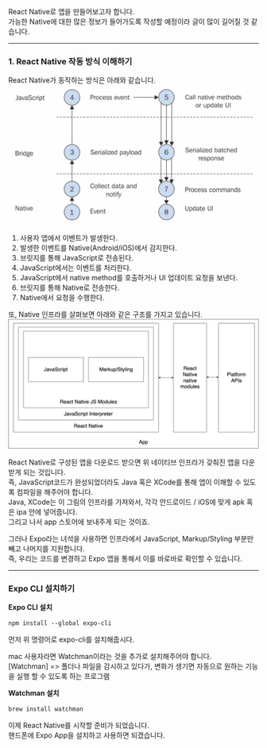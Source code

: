 React Native로 앱을 만들어보고자 합니다.  
가능한 Native에 대한 많은 정보가 들어가도록 작성할 예정이라 글이 많이 길어질 것 같습니다.

---

### 1. React Native 작동 방식 이해하기

React Native가 동작하는 방식은 아래와 같습니다.
![ReactNativeWorkFlow](https://github.com/Dante6327/image-hosting/blob/main/ReactNativeWorkFlow.drawio.png?raw=true)

1. 사용자 앱에서 이벤트가 발생한다.
2. 발생한 이벤트를 Native(Android/iOS)에서 감지한다.
3. 브릿지를 통해 JavaScript로 전송된다.
4. JavaScript에서는 이벤트를 처리한다.
5. JavaScript에서 native method를 호출하거나 UI 업데이트 요청을 보낸다.
6. 브릿지를 통해 Native로 전송한다.
7. Native에서 요청을 수행한다.

또, Native 인프라를 살펴보면 아래와 같은 구조를 가지고 있습니다.
![ReactNativeStructure](https://github.com/Dante6327/image-hosting/blob/main/ReactNativeStructureNew.drawio.png?raw=true)

React Native로 구성된 앱을 다운로드 받으면 위 네이티브 인프라가 갖춰진 앱을 다운받게 되는 것입니다.  
즉, JavaScript코드가 완성되었더라도 Java 혹은 XCode를 통해 앱이 이해할 수 있도록 컴파일을 해주어야 합니다.  
Java, XCode는 이 그림의 인프라를 가져와서, 각각 안드로이드 / iOS에 맞게 apk 혹은 ipa 안에 넣어줍니다.  
그리고 나서 app 스토어에 보내주게 되는 것이죠.

그러나 Expo라는 녀석을 사용하면 인프라에서 JavaScript, Markup/Styling 부분만 빼고 나머지를 지원합니다.  
즉, 우리는 코드를 변경하고 Expo 앱을 통해서 이를 바로바로 확인할 수 있습니다.

---

### Expo CLI 설치하기

**Expo CLI 설치**

```txt
npm install --global expo-cli
```

먼저 위 명령어로 expo-cli를 설치해줍시다.

mac 사용자라면 Watchman이라는 것을 추가로 설치해주어야 합니다.  
[Watchman] => 폴더나 파일을 감시하고 있다가, 변화가 생기면 자동으로 원하는 기능을 실행 할 수 있도록 하는 프로그램

**Watchman 설치**

```txt
brew install watchman
```

이제 React Native를 시작할 준비가 되었습니다.  
핸드폰에 Expo App을 설치하고 사용하면 되겠습니다.
